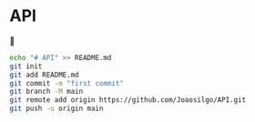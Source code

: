 # API
🥑

````bash
echo "# API" >> README.md
git init
git add README.md
git commit -m "first commit"
git branch -M main
git remote add origin https://github.com/Joaosilgo/API.git
git push -u origin main
 ````               

